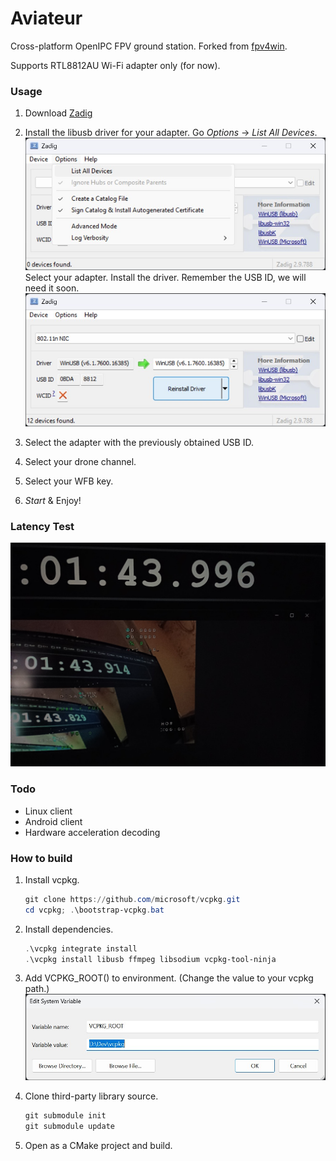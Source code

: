 # Aviateur

Cross-platform OpenIPC FPV ground station. Forked from [fpv4win](https://github.com/OpenIPC/fpv4win]).

Supports RTL8812AU Wi-Fi adapter only (for now).

### Usage
1. Download [Zadig](https://zadig.akeo.ie/)
2. Install the libusb driver for your adapter.
   Go *Options* → *List All Devices*.
   ![](tutorials/zadig1.jpg)
   Select your adapter. Install the driver. Remember the USB ID, we will need it soon.
   ![](tutorials/zadig2.jpg)

3. Select the adapter with the previously obtained USB ID.
4. Select your drone channel.
5. Select your WFB key.
6. *Start* & Enjoy!

### Latency Test
![](tutorials/latency_test.jpg)

### Todo
- Linux client
- Android client
- Hardware acceleration decoding

### How to build
1. Install vcpkg.
   ```powershell
   git clone https://github.com/microsoft/vcpkg.git
   cd vcpkg; .\bootstrap-vcpkg.bat
   ```
   
2. Install dependencies.
   ```powershell
   .\vcpkg integrate install
   .\vcpkg install libusb ffmpeg libsodium vcpkg-tool-ninja
   ```

3. Add VCPKG_ROOT() to environment. (Change the value to your vcpkg path.)
   ![](tutorials/vcpkg.jpg)

4. Clone third-party library source.
   ```powershell
   git submodule init
   git submodule update
   ```

5. Open as a CMake project and build.
